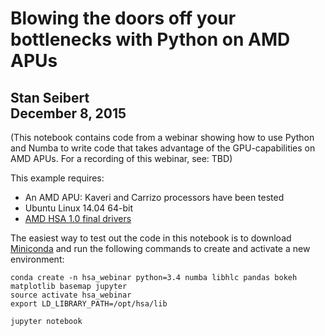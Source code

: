# Blowing the doors off your bottlenecks with Python on AMD APUs
## Stan Seibert<br/>December 8, 2015

(This notebook contains code from a webinar showing how to use Python and Numba to write code that takes advantage of the GPU-capabilities on AMD APUs.  For a recording of this webinar, see: TBD)

This example requires:
 * An AMD APU: Kaveri and Carrizo processors have been tested
 * Ubuntu Linux 14.04 64-bit
 * [AMD HSA 1.0 final drivers](https://github.com/HSAFoundation/HSA-Docs-AMD/wiki/HSA-Platforms-&-Installation)

The easiest way to test out the code in this notebook is to download [Miniconda](http://conda.pydata.org/miniconda.html) and run the following commands to create and activate a new environment:
```
conda create -n hsa_webinar python=3.4 numba libhlc pandas bokeh matplotlib basemap jupyter
source activate hsa_webinar
export LD_LIBRARY_PATH=/opt/hsa/lib

jupyter notebook
```
